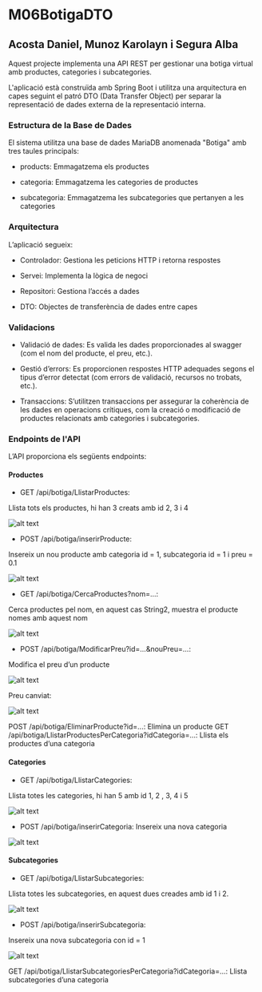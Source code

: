# M06BotigaDTO
## Acosta Daniel, Munoz Karolayn i Segura Alba

Aquest projecte implementa una API REST per gestionar una botiga virtual amb productes, categories i subcategories.

L'aplicació està construïda amb Spring Boot i utilitza una arquitectura en capes seguint el patró DTO (Data Transfer Object) per separar la representació de dades externa de la representació interna.


### Estructura de la Base de Dades
El sistema utilitza una base de dades MariaDB anomenada "Botiga" amb tres taules principals:

- products: Emmagatzema els productes

- categoria: Emmagatzema les categories de productes

- subcategoria: Emmagatzema les subcategories que pertanyen a les categories


### Arquitectura
L’aplicació segueix:

- Controlador: Gestiona les peticions HTTP i retorna respostes

- Servei: Implementa la lògica de negoci

- Repositori: Gestiona l’accés a dades

- DTO: Objectes de transferència de dades entre capes


### Validacions
- Validació de dades: Es valida les dades proporcionades al swagger (com el nom del producte, el preu, etc.).

- Gestió d’errors: Es proporcionen respostes HTTP adequades segons el tipus d’error detectat (com errors de validació, recursos no trobats, etc.).

- Transaccions: S’utilitzen transaccions per assegurar la coherència de les dades en operacions crítiques, com la creació o modificació de productes relacionats amb categories i subcategories.

### Endpoints de l'API
L’API proporciona els següents endpoints:

#### Productes

- GET /api/botiga/LlistarProductes: 

Llista tots els productes, hi han 3 creats amb id 2, 3 i 4

![alt text](images/image6.png)

- POST /api/botiga/inserirProducte: 

Insereix un nou producte amb categoria id = 1, subcategoria id = 1 i preu = 0.1

![alt text](images/image2.png)

- GET /api/botiga/CercaProductes?nom=...: 

Cerca productes pel nom, en aquest cas String2, muestra el producte nomes amb aquest nom

![alt text](images/image9.png)

- POST /api/botiga/ModificarPreu?id=...&nouPreu=...: 

Modifica el preu d’un producte

![alt text](images/image4.png)

Preu canviat:

![alt text](images/image7.png)

POST /api/botiga/EliminarProducte?id=...: Elimina un producte
GET /api/botiga/LlistarProductesPerCategoria?idCategoria=...: Llista els productes d’una categoria

#### Categories

- GET /api/botiga/LlistarCategories: 

Llista totes les categories, hi han 5 amb id 1, 2 , 3, 4 i 5

![alt text](images/image8.png)

- POST /api/botiga/inserirCategoria: Insereix una nova categoria

![alt text](images/image3.png)

#### Subcategories

- GET /api/botiga/LlistarSubcategories: 

Llista totes les subcategories, en aquest dues creades amb id 1 i 2.

![alt text](images/image5.png)

- POST /api/botiga/inserirSubcategoria: 

Insereix una nova subcategoria con id = 1

![alt text](images/image1.png)


GET /api/botiga/LlistarSubcategoriesPerCategoria?idCategoria=...: Llista subcategories d’una categoria
